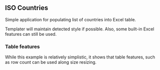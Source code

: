## ISO Countries

Simple application for populating list of countries into Excel table.

Templater will maintain detected style if possible. Also, some built-in Excel features can still be used.

### Table features

While this example is relatively simplistic, it shows that table features, such as row count can be used along size resizing.
